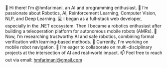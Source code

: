 👋 Hi there! I’m @hmfarimani, an AI and programming enthusiast.
👀 I’m passionate about Robotics, AI, Reinforcement Learning, Computer Vision, NLP, and Deep Learning.
💻 I began as a full-stack web developer, especially in the .NET ecosystem. Then I became a robotics enthusiast after building a teleoperation platform for autonomous mobile robots (AMRs).
🔬 Now, I’m researching trustworthy AI and safe robotics, combining formal verification with learning-based methods.
🌱 Currently, I'm working on mobile robot navigation.
🤝 I’m eager to collaborate on multi-disciplinary projects at the intersection of AI and real-world impact.
📫 Feel free to reach out via email: hmfarimani@gmail.com
<!---
hmfarimani/hmfarimani is a ✨ special ✨ repository because its `README.md` (this file) appears on your GitHub profile.
You can click the Preview link to take a look at your changes.
--->
